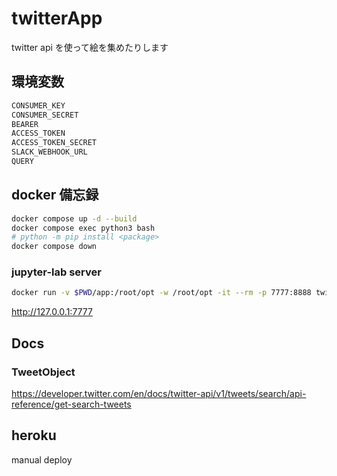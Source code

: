 # twitterApp

twitter api を使って絵を集めたりします

## 環境変数
```sh
CONSUMER_KEY
CONSUMER_SECRET
BEARER
ACCESS_TOKEN
ACCESS_TOKEN_SECRET
SLACK_WEBHOOK_URL
QUERY
```

## docker 備忘録
```sh
docker compose up -d --build
docker compose exec python3 bash
# python -m pip install <package>
docker compose down
```

### jupyter-lab server
```sh
docker run -v $PWD/app:/root/opt -w /root/opt -it --rm -p 7777:8888 twitterapp-python3 jupyter-lab --no-browser --ip 0.0.0.0 --allow-root -b localhost
```
http://127.0.0.1:7777

## Docs
### TweetObject
https://developer.twitter.com/en/docs/twitter-api/v1/tweets/search/api-reference/get-search-tweets

## heroku
manual deploy